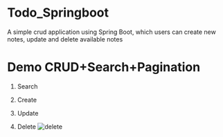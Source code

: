 # Todo_Springboot
A simple crud application using Spring Boot, which users can create new notes, update and delete available notes

# Demo CRUD+Search+Pagination
1. Search
    
2. Create
    
3. Update

4. Delete
![delete](https://user-images.githubusercontent.com/84984352/188127402-97cd7981-b58b-4ebd-a3d2-ed97feac4316.gif)
